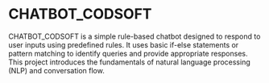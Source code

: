# CHATBOT_CODSOFT
CHATBOT_CODSOFT is a simple rule-based chatbot designed to respond to user inputs using predefined rules. It uses basic if-else statements or pattern matching to identify queries and provide appropriate responses. This project introduces the fundamentals of natural language processing (NLP) and conversation flow.
